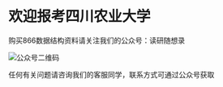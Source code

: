 # 欢迎报考四川农业大学

购买866数据结构资料请关注我们的公众号：读研随想录

![公众号二维码](https://github.com/HeckerBoat/SICAU866-/assets/147721940/436fdde5-0ce3-4089-b368-4e390e0ac9aa)


任何有关问题请咨询我们的客服同学，联系方式可通过公众号获取
